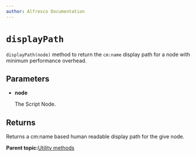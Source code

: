 ```yaml
---
author: Alfresco Documentation
---
```


# `displayPath`

`displayPath(node)` method to return the `cm:name` display path for a node with minimum performance overhead.

## Parameters

-   **node**

    The Script Node.


## Returns

Returns a cm:name based human readable display path for the give node.

**Parent topic:**[Utility methods](../references/API-JS-Utility.md)

